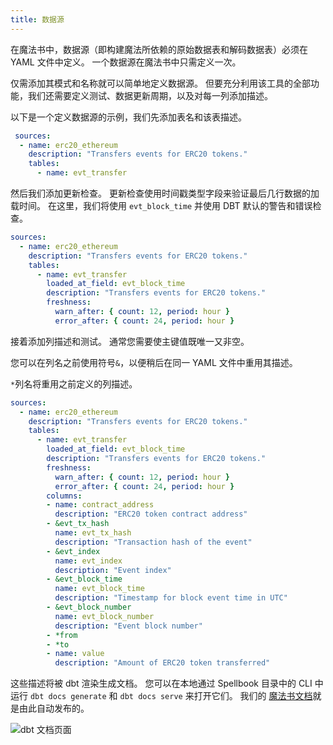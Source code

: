 ```yaml
---
title: 数据源
---
```


在魔法书中，数据源（即构建魔法所依赖的原始数据表和解码数据表）必须在 YAML 文件中定义。 一个数据源在魔法书中只需定义一次。

仅需添加其模式和名称就可以简单地定义数据源。 但要充分利用该工具的全部功能，我们还需要定义测试、数据更新周期，以及对每一列添加描述。

以下是一个定义数据源的示例，我们先添加表名和该表描述。

```yaml
 sources:
  - name: erc20_ethereum
    description: "Transfers events for ERC20 tokens."
    tables:
      - name: evt_transfer
```

然后我们添加更新检查。 更新检查使用时间戳类型字段来验证最后几行数据的加载时间。 在这里，我们将使用 `evt_block_time` 并使用 DBT 默认的警告和错误检查。

```yaml
sources:
  - name: erc20_ethereum
    description: "Transfers events for ERC20 tokens."
    tables:
      - name: evt_transfer
        loaded_at_field: evt_block_time
        description: "Transfers events for ERC20 tokens."
        freshness:
          warn_after: { count: 12, period: hour }
          error_after: { count: 24, period: hour }
```

接着添加列描述和测试。 通常您需要使主键值既唯一又非空。

您可以在列名之前使用符号`&`，以便稍后在同一 YAML 文件中重用其描述。

`*`列名将重用之前定义的列描述。

```yaml
sources:
  - name: erc20_ethereum
    description: "Transfers events for ERC20 tokens."
    tables:
      - name: evt_transfer
        loaded_at_field: evt_block_time
        description: "Transfers events for ERC20 tokens."
        freshness:
          warn_after: { count: 12, period: hour }
          error_after: { count: 24, period: hour }
        columns:
        - name: contract_address
          description: "ERC20 token contract address"       
        - &evt_tx_hash
          name: evt_tx_hash
          description: "Transaction hash of the event"
        - &evt_index
          name: evt_index
          description: "Event index"   
        - &evt_block_time
          name: evt_block_time
          description: "Timestamp for block event time in UTC"
        - &evt_block_number
          name: evt_block_number
          description: "Event block number"  
        - *from
        - *to
        - name: value
          description: "Amount of ERC20 token transferred" 
```

这些描述将被 dbt 渲染生成文档。 您可以在本地通过 Spellbook 目录中的 CLI 中运行 `dbt docs generate` 和 `dbt docs serve` 来打开它们。 我们的 [魔法书文档](https://spellbook-docs.dune.com/#!/overview)就是由此自动发布的。

![dbt 文档页面](https://lh6.googleusercontent.com/vr9DleUs\_HcdzMZ6mWq81l-IRq1C\_utHCVB5WddOHy9Z1\_fSyz8GcB8Cyj877nKNHsXLh3K3-owFssNIl4ZaJS27clEeBppHBi8DlNjzVKGeGZdF\_AE8VxRj0pziR-2jGTA-MED7OtTq3GhuwQM)
